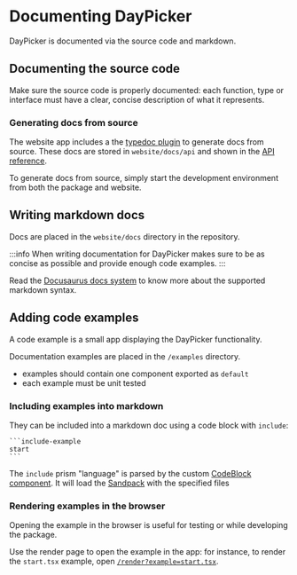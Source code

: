 # Documenting DayPicker

DayPicker is documented via the source code and markdown.

## Documenting the source code

Make sure the source code is properly documented: each function, type or interface must have a clear, concise description of what it represents.

### Generating docs from source

The website app includes a the [typedoc plugin](https://www.npmjs.com/package/docusaurus-plugin-typedoc) to generate docs from source. These docs are stored in `website/docs/api` and shown in the [API reference](/reference).

To generate docs from source, simply start the development environment from both the package and website.

## Writing markdown docs

Docs are placed in the `website/docs` directory in the repository.

:::info
When writing documentation for DayPicker makes sure to be as concise as possible and provide enough code examples.
:::

Read the [Docusaurus docs system](https://docusaurus.io/docs/docs-introduction) to know more about the supported markdown syntax.

## Adding code examples

A code example is a small app displaying the DayPicker functionality.

Documentation examples are placed in the `/examples` directory.

- examples should contain one component exported as `default`
- each example must be unit tested

### Including examples into markdown

They can be included into a markdown doc using a code block with `include`:

````
```include-example
start
```
````

The `include` prism "language" is parsed by the custom [CodeBlock component](https://github.com/gpbl/react-day-picker/blob/main/website/src/theme/CodeBlock). It will load the [Sandpack](https://github.com/codesandbox/sandpack) with the specified files

### Rendering examples in the browser

Opening the example in the browser is useful for testing or while developing the package.

Use the render page to open the example in the app: for instance, to render the `start.tsx` example, open [`/render?example=start.tsx`](/render?example=start.tsx).
